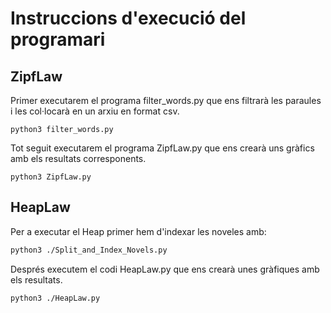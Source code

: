 # Instruccions d'execució del programari
## ZipfLaw
Primer executarem el programa filter_words.py que ens filtrarà les paraules i les col·locarà en un arxiu en format csv.
```shell
python3 filter_words.py
```
Tot seguit executarem el programa ZipfLaw.py que ens crearà uns gràfics amb els resultats corresponents.
```shell
python3 ZipfLaw.py
```
## HeapLaw
Per a executar el Heap primer hem d'indexar les noveles amb:
```sh
python3 ./Split_and_Index_Novels.py
```
Després executem el codi HeapLaw.py que ens crearà unes gràfiques amb els resultats.
```sh
python3 ./HeapLaw.py
```
